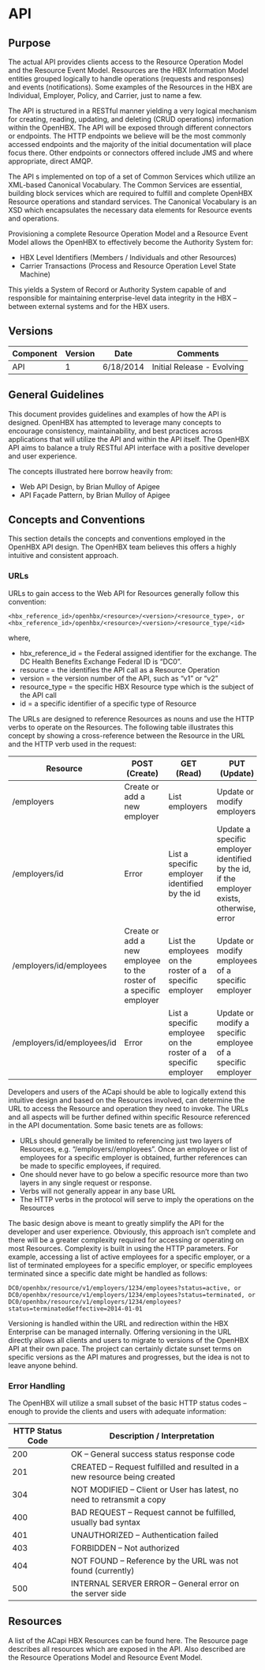 # API

## Purpose
The actual API provides clients access to the Resource Operation Model and the Resource Event Model.  Resources are the HBX Information Model entities grouped logically to handle operations (requests and responses) and events (notifications).  Some examples of the Resources in the HBX are Individual, Employer, Policy, and Carrier, just to name a few.

The API is structured in a RESTful manner yielding a very logical mechanism for creating, reading, updating, and deleting (CRUD operations) information within the OpenHBX.  The API will be exposed through different connectors or endpoints.  The HTTP endpoints we believe will be the most commonly accessed endpoints and the majority of the initial documentation will place focus there.  Other endpoints or connectors offered include JMS and where appropriate, direct AMQP.

The API s implemented on top of a set of Common Services which utilize an XML-based Canonical Vocabulary.  The Common Services are essential, building block services which are required to fulfill and complete OpenHBX Resource operations and standard services.  The Canonical Vocabulary is an XSD which encapsulates the necessary data elements for Resource events and operations.

Provisioning a complete Resource Operation Model and a Resource Event Model allows the OpenHBX to effectively become the Authority System for:

- HBX Level Identifiers (Members / Individuals and other Resources)
- Carrier Transactions (Process and Resource Operation Level State Machine)

This yields a System of Record or Authority System capable of and responsible for maintaining enterprise-level data integrity in the HBX – between external systems and for the HBX users.

## Versions

| Component	|Version	| Date	|Comments |
| ----- | ----- | ----- | ----- |
| API	| 1	    | 6/18/2014	| Initial Release - Evolving |

## General Guidelines
This document provides guidelines and examples of how the API is designed.  OpenHBX has attempted to leverage many concepts to encourage consistency, maintainability, and best practices across applications that will utilize the API and within the API itself.  The OpenHBX API aims to balance a truly RESTful API interface with a positive developer and user experience.

The concepts illustrated here borrow heavily from:
- Web API Design, by Brian Mulloy of Apigee
- API Façade Pattern, by Brian Mulloy of Apigee

## Concepts and Conventions
This section details the concepts and conventions employed in the OpenHBX API design.  The OpenHBX team believes this offers a highly intuitive and consistent approach.

### URLs

URLs to gain access to the Web API for Resources generally follow this convention:

	<hbx_reference_id>/openhbx/<resource>/<version>/<resource_type>, or
	<hbx_reference_id>/openhbx/<resource>/<version>/<resource_type/<id>

where,

- hbx_reference_id = the Federal assigned identifier for the exchange.  The DC Health Benefits Exchange Federal ID is “DC0”.
- resource = the identifies the API call as a Resource Operation
- version = the version number of the API, such as “v1” or “v2”
- resource_type = the specific HBX Resource type which is the subject of the API call
- id = a specific identifier of a specific type of Resource

The URLs are designed to reference Resources as nouns and use the HTTP verbs to operate on the Resources.  The following table illustrates this concept by showing a cross-reference between the Resource in the URL and the HTTP verb used in the request:

| Resource	| POST (Create)	| GET (Read) | PUT (Update) | DELETE (Delete) |
| --------- | ------------- | ---------- | ------------ | --------------- |
| /employers |	Create or add a new employer |	List employers	| Update or modify employers |	Delete employers |
| /employers/id	| Error	 | List a specific employer identified by the id | Update a specific employer identified by the id, if the employer exists, otherwise, error | Delete the specific employer identified by the id, if the employer exists |
| /employers/id/employees | Create or add a new employee to the roster of a specific employer | List the employees on the roster of a specific employer | Update or modify employees of a specific employer | Delete employees for a specific employer |
| /employers/id/employees/id | Error | List a specific employee on the roster of a specific employer | Update or modify a specific employee of a specific employer	| Delete a specific employee of a specific employer |

Developers and users of the ACapi should be able to logically extend this intuitive design and based on the Resources involved, can determine the URL to access the Resource and operation they need to invoke.  The URLs and all aspects will be further defined within specific Resource referenced in the API documentation.  Some basic tenets are as follows:

- URLs should generally be limited to referencing just two layers of Resources, e.g. “/employers/<id>/employees”.  Once an employee or list of employees for a specific employer is obtained, further references can be made to specific employees, if required.
- One should never have to go below a specific resource more than two layers in any single request or response.
- Verbs will not generally appear in any base URL
- The HTTP verbs in the protocol will serve to imply the operations on the Resources

The basic design above is meant to greatly simplify the API for the developer and user experience.  Obviously, this approach isn’t complete and there will be a greater complexity required for accessing or operating on most Resources.  Complexity is built in using the HTTP parameters.  For example, accessing a list of active employees for a specific employer, or a list of terminated employees for a specific employer, or specific employees terminated since a specific date might be handled as follows:

	DC0/openhbx/resource/v1/employers/1234/employees?status=active, or
	DC0/openhbx/resource/v1/employers/1234/employees?status=terminated, or
	DC0/openhbx/resource/v1/employers/1234/employees?status=terminated&effective=2014-01-01

Versioning is handled within the URL and redirection within the HBX Enterprise can be managed internally.  Offering versioning in the URL directly allows all clients and users to migrate to versions of the OpenHBX API at their own pace.  The project can certainly dictate sunset terms on specific versions as the API matures and progresses, but the idea is not to leave anyone behind.

### Error Handling
The OpenHBX will utilize a small subset of the basic HTTP status codes – enough to provide the clients and users with adequate information:

| HTTP Status Code	| Description / Interpretation |
| ----------------  | ---------------------------- |
| 200	| OK – General success status response code |
| 201	| CREATED – Request fulfilled and resulted in a new resource being created |
| 304	| NOT MODIFIED – Client or User has latest, no need to retransmit a copy |
| 400	| BAD REQUEST – Request cannot be fulfilled, usually bad syntax |
| 401	| UNAUTHORIZED – Authentication failed |
| 403	| FORBIDDEN – Not authorized |
| 404	| NOT FOUND – Reference by the URL was not found (currently) |
| 500	| INTERNAL SERVER ERROR – General error on the server side |

## Resources
A list of the ACapi HBX Resources can be found here.  The Resource page describes all resources which are exposed in the API.  Also described are the Resource Operations Model and Resource Event Model.

